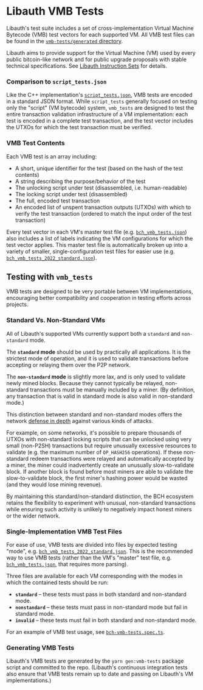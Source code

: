 # Libauth VMB Tests

Libauth's test suite includes a set of cross-implementation Virtual Machine Bytecode (VMB) test vectors for each supported VM. All VMB test files can be found in the [`vmb-tests/generated` directory](./generated/).

Libauth aims to provide support for the Virtual Machine (VM) used by every public bitcoin-like network and for public upgrade proposals with stable technical specifications. See [Libauth Instruction Sets](../instruction-sets/readme.md) for details.

### Comparison to `script_tests.json`

Like the C++ implementation's [`script_tests.json`](./../instruction-sets/bch/2021/fixtures/bchn/script_tests.json), VMB tests are encoded in a standard JSON format. While `script_tests` generally focused on testing only the "script" (VM bytecode) system, `vmb_tests` are designed to test the entire transaction validation infrastructure of a VM implementation: each test is encoded in a complete test transaction, and the test vector includes the UTXOs for which the test transaction must be verified.

### VMB Test Contents

Each VMB test is an array including:

- A short, unique identifier for the test (based on the hash of the test contents)
- A string describing the purpose/behavior of the test
- The unlocking script under test (disassembled, i.e. human-readable)
- The locking script under test (disassembled)
- The full, encoded test transaction
- An encoded list of unspent transaction outputs (UTXOs) with which to verify the test transaction (ordered to match the input order of the test transaction)

Every test vector in each VM's master test file (e.g. [`bch_vmb_tests.json`](./generated/bch/bch_vmb_tests.json)) also includes a list of labels indicating the VM configurations for which the test vector applies. This master test file is automatically broken up into a variety of smaller, single-configuration test files for easier use (e.g. [`bch_vmb_tests_2022_standard.json`](./generated/bch/bch_vmb_tests_2022_standard.json)).

## Testing with `vmb_tests`

VMB tests are designed to be very portable between VM implementations, encouraging better compatibility and cooperation in testing efforts across projects.

### Standard Vs. Non-Standard VMs

All of Libauth's supported VMs currently support both a `standard` and `non-standard` mode.

The **`standard` mode** should be used by practically all applications. It is the strictest mode of operation, and it is used to validate transactions before accepting or relaying them over the P2P network.

The **`non-standard` mode** is slightly more lax, and is only used to validate newly mined blocks. Because they cannot typically be relayed, non-standard transactions must be manually included by a miner. (By definition, any transaction that is valid in standard mode is also valid in non-standard mode.)

This distinction between standard and non-standard modes offers the network [defense in depth](<https://en.wikipedia.org/wiki/Defense_in_depth_(computing)>) against various kinds of attacks.

For example, on some networks, it's possible to prepare thousands of UTXOs with non-standard locking scripts that can be unlocked using very small (non-P2SH) transactions but require unusually excessive resources to validate (e.g. the maximum number of `OP_HASH256` operations). If these non-standard redeem transactions were relayed and automatically accepted by a miner, the miner could inadvertently create an unusually slow-to-validate block. If another block is found before most miners are able to validate the slow-to-validate block, the first miner's hashing power would be wasted (and they would lose mining revenue).

By maintaining this standard/non-standard distinction, the BCH ecosystem retains the flexibility to experiment with unusual, non-standard transactions while ensuring such activity is unlikely to negatively impact honest miners or the wider network.

### Single-Implementation VMB Test Files

For ease of use, VMB tests are divided into files by expected testing "mode", e.g. [`bch_vmb_tests_2022_standard.json`](./generated/bch/bch_vmb_tests_2022_standard.json). This is the recommended way to use VMB tests (rather than the VM's "master" test file, e.g. [`bch_vmb_tests.json`](./generated/bch/bch_vmb_tests.json), that requires more parsing).

Three files are available for each VM corresponding with the modes in which the contained tests should be run:

- **`standard`** – these tests must pass in both standard and non-standard mode.
- **`nonstandard`** – these tests must pass in non-standard mode but fail in standard mode.
- **`invalid`** – these tests must fail in both standard and non-standard mode.

For an example of VMB test usage, see [`bch-vmb-tests.spec.ts`](./bch-vmb-tests.spec.ts).

### Generating VMB Tests

Libauth's VMB tests are generated by the `yarn gen:vmb-tests` package script and committed to the repo. (Libauth's continuous integration tests also ensure that VMB tests remain up to date and passing on Libauth's VM implementations.)
